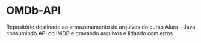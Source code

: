 # OMDb-API
Repositório destinado ao armazenamento de arquivos do curso Alura - Java consumindo API do IMDB e gravando arquivos e lidando com erros
